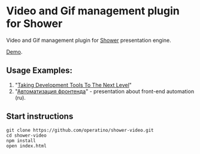 Video and Gif management plugin for Shower
============

Video and Gif management plugin for [Shower](https://github.com/shower/shower) presentation engine.

[Demo](http://rhr.me/projects/shower-video/).

## Usage Examples:

1. "[Taking Development Tools To The Next Level](http://rhr.me/pres/ime)"
2. "[Автоматизация фронтенда](http://rhr.me/pres/automation)" - presentation about front-end automation (ru).

## Start instructions

```
git clone https://github.com/operatino/shower-video.git
cd shower-video
npm install
open index.html
```